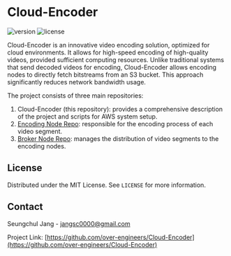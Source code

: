 # Cloud-Encoder

![version](https://img.shields.io/badge/version-0.0.0-blue)
![license](https://img.shields.io/badge/license-MIT-green)

Cloud-Encoder is an innovative video encoding solution, optimized for cloud environments. It allows for high-speed encoding of high-quality videos, provided sufficient computing resources. Unlike traditional systems that send decoded videos for encoding, Cloud-Encoder allows encoding nodes to directly fetch bitstreams from an S3 bucket. This approach significantly reduces network bandwidth usage. 

The project consists of three main repositories:

1. Cloud-Encoder (this repository): provides a comprehensive description of the project and scripts for AWS system setup.
2. [Encoding Node Repo](https://github.com/over-engineers/cloud-encoder-encoding-node): responsible for the encoding process of each video segment.
3. [Broker Node Repo](https://github.com/over-engineers/cloud-encoder-broker-node): manages the distribution of video segments to the encoding nodes.


## License

Distributed under the MIT License. See `LICENSE` for more information.

## Contact

Seungchul Jang - jangsc0000@gmail.com

Project Link: [https://github.com/over-engineers/Cloud-Encoder](https://github.com/over-engineers/Cloud-Encoder)